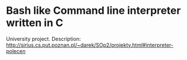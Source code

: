 # Bash like Command line interpreter written in C

University project. Description:
http://sirius.cs.put.poznan.pl/~darek/SOp2/projekty.html#interpreter-polecen

